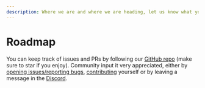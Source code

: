 ```yaml
---
description: Where we are and where we are heading, let us know what you want to see next!
---
```


# Roadmap

You can keep track of issues and PRs by following our [GitHub repo](https://github.com/animo/siera-desktop) (make sure to star if you enjoy). Community input it very appreciated, either by [opening issues/reporting bugs](https://github.com/animo/siera-desktop/issues), [contributing](contributing.md) yourself or by leaving a message in the [Discord](https://discord.gg/vXRVNh3DYD).
